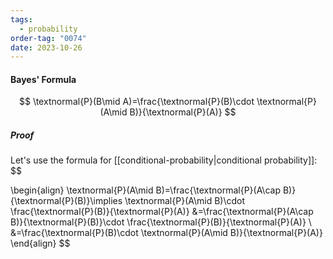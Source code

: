 ```yaml
---
tags:
  - probability
order-tag: "0074"
date: 2023-10-26
---
```

#### Bayes' Formula

$$
\textnormal{P}(B\mid A)=\frac{\textnormal{P}(B)\cdot \textnormal{P}(A\mid B)}{\textnormal{P}(A)}
$$
##### Proof
Let's use the formula for [[conditional-probability|conditional probability]]:
$$

\begin{align}
\textnormal{P}(A\mid B)=\frac{\textnormal{P}(A\cap B)}{\textnormal{P}(B)}\implies \textnormal{P}(A\mid B)\cdot \frac{\textnormal{P}(B)}{\textnormal{P}(A)} &=\frac{\textnormal{P}(A\cap B)}{\textnormal{P}(B)}\cdot \frac{\textnormal{P}(B)}{\textnormal{P}(A)} \\
&=\frac{\textnormal{P}(B)\cdot \textnormal{P}(A\mid B)}{\textnormal{P}(A)}
\end{align}
$$
